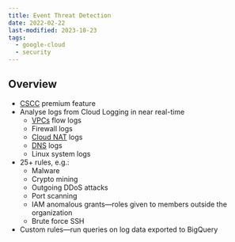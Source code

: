 ```yaml
---
title: Event Threat Detection
date: 2022-02-22
last-modified: 2023-10-23
tags:
  - google-cloud
  - security
---
```


## Overview

- [CSCC](notes/Security%20Command%20Center.md) premium feature
- Analyse logs from Cloud Logging in near real-time
	- [VPCs](notes/Google%20Cloud%20VPCs.md) flow logs
	- Firewall logs
	- [Cloud NAT](notes/Cloud%20NAT.md) logs
	- [DNS](notes/Cloud%20DNS.md) logs
	- Linux system logs
- 25+ rules, e.g.:
	- Malware
	- Crypto mining
	- Outgoing DDoS attacks
	- Port scanning
	- IAM anomalous grants—roles given to members outside the organization
	- Brute force SSH
- Custom rules—run queries on log data exported to BigQuery
